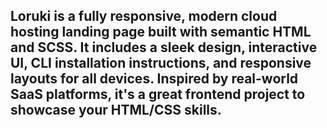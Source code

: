 ## Loruki is a fully responsive, modern cloud hosting landing page built with semantic HTML and SCSS. It includes a sleek design, interactive UI, CLI installation instructions, and responsive layouts for all devices. Inspired by real-world SaaS platforms, it's a great frontend project to showcase your HTML/CSS skills.
